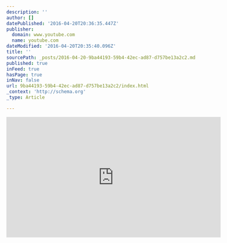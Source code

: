 ```yaml
---
description: ''
author: []
datePublished: '2016-04-20T20:36:35.447Z'
publisher:
  domain: www.youtube.com
  name: youtube.com
dateModified: '2016-04-20T20:35:40.096Z'
title: ''
sourcePath: _posts/2016-04-20-9ba44193-59b4-42ec-ad87-d757be13a2c2.md
published: true
inFeed: true
hasPage: true
inNav: false
url: 9ba44193-59b4-42ec-ad87-d757be13a2c2/index.html
_context: 'http://schema.org'
_type: Article

---
```

<iframe width="560" height="315" src="https://www.youtube.com/embed/923jxZY2NPI?rel=0&amp;showinfo=0" frameborder="0" allowfullscreen="" style=""></iframe>